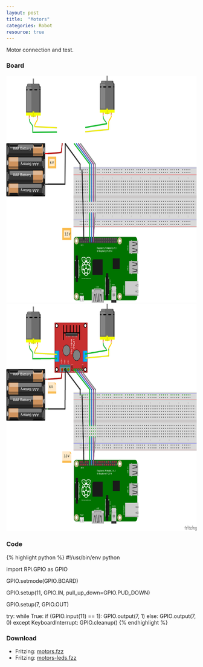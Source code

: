 ```yaml
---
layout: post
title:  "Motors"
categories: Robot
resource: true
---
```


Motor connection and test.

### Board

<img src="/images/fritzing/robot/motors_Steckplatine.svg" width="800" height="600" alt="bread board" />
<img src="/images/fritzing/robot/motors_Steckplatine.png" width="800" height="600" alt="bread board" />

### Code

{% highlight python %}
#!/usr/bin/env python

import RPi.GPIO as GPIO

GPIO.setmode(GPIO.BOARD)

GPIO.setup(11, GPIO.IN, pull_up_down=GPIO.PUD_DOWN)

GPIO.setup(7, GPIO.OUT)

try:
    while True:
        if (GPIO.input(11) == 1):
                        GPIO.output(7, 1)
                 else:
                        GPIO.output(7, 0)
except KeyboardInterrupt:
    GPIO.cleanup()
{% endhighlight %}

### Download

* Fritzing: [motors.fzz](/images/fritzing/robot/motors.fzz)
* Fritzing: [motors-leds.fzz](/images/fritzing/robot/motors-leds.fzz)

